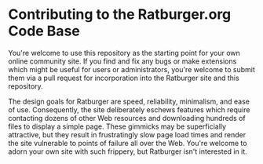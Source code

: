 # Contributing to the Ratburger.org Code Base

You're welcome to use this repository as the starting point for your own
online community site.  If you find and fix any bugs or make extensions
which might be useful for users or administrators, you're welcome to
submit them via a pull request for incorporation into the Ratburger
site and this repository.

The design goals for Ratburger are speed, reliability, minimalism,
and ease of use.  Consequently, the site deliberately eschews features
which require contacting dozens of other Web resources and downloading
hundreds of files to display a simple page.  These gimmicks may be
superficially attractive, but they result in frustratingly slow
page load times and render the site vulnerable to points of failure
all over the Web.  You're welcome to adorn your own site with such
frippery, but Ratburger isn't interested in it.

